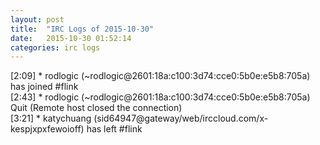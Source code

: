 ```yaml
---
layout: post
title:  "IRC Logs of 2015-10-30"
date:   2015-10-30 01:52:14
categories: irc logs
---
```

<span class="irc-date">[2:09]</span> <span class="irc-green">* rodlogic (~rodlogic@2601:18a:c100:3d74:cce0:5b0e:e5b8:705a) has joined #flink</span><br />
<span class="irc-date">[2:43]</span> <span class="irc-navy">* rodlogic (~rodlogic@2601:18a:c100:3d74:cce0:5b0e:e5b8:705a) Quit (Remote host closed the connection)</span><br />
<span class="irc-date">[3:21]</span> <span class="irc-green">* katychuang (sid64947@gateway/web/irccloud.com/x-kespjxpxfewoioff) has left #flink</span><br />
